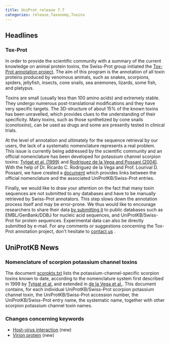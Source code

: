 ```yaml
---
title: UniProt release 7.7
categories: release,Taxonomy,Toxins
---
```


## Headlines

### Tox-Prot

In order to provide the scientific community with a summary of the current knowledge on animal protein toxins, the Swiss-Prot group initiated the [Tox-Prot annotation project](http://www.expasy.org/sprot/tox-prot/). The aim of this program is the annotation of all toxin proteins produced by venomous animals, such as snakes, scorpions, spiders, jellyfish, insects, cone snails, sea anemones, lizards, some fish, and platypus.

Toxins are small (usually less than 100 amino acids) and extremely stable. They undergo numerous post-translational modifications and they have very specific targets. The 3D-structure of about 15% of the known toxins has been unravelled, which provides clues to the understanding of their specificity. Many toxins, such as those synthetized by cone snails (conotoxins), can be used as drugs and some are presently tested in clinical trials.

At the level of annotation and ultimately for the sequence retrieval by our users, the lack of a systematic nomenclature represents a real problem. This issue is currently being addressed by the scientific community and an official nomenclature has been developed for potassium channel scorpion toxins: [Tytgat et al. (1999)](http://view.ncbi.nlm.nih.gov/pubmed/10542442) and [Rodriguez de la Vega and Possani (2004)](http://view.ncbi.nlm.nih.gov/pubmed/15208019). With the help of Dr. Ricardo C. Rodriguez de la Vega and Prof. Lourival D. Possani, we have created a [document](http://www.uniprot.org/docs/scorpktx.txt) which provides links between the official nomenclature and the associated UniProtKB/Swiss-Prot entries.

Finally, we would like to draw your attention on the fact that many toxin sequences are not submitted to any databases and have to be manually retrieved by Swiss-Prot annotators. This step slows down the annotation process itself and may be error-prone. We thus would like to encourage researchers to share their data [by submitting it](http://www.uniprot.org/help/submissions) to public databases such as EMBL/GenBank/DDBJ for nucleic acid sequences, and UniProtKB/Swiss-Prot for protein sequences. Experimental data can also be directly submitted by e-mail. For any comments or suggestions concerning the Tox-Prot annotation project, don't hesitate to [contact us](http://www.uniprot.org/contact) .

  

## UniProtKB News

### Nomenclature of scorpion potassium channel toxins

The document [scorpktx.txt](http://www.uniprot.org/docs/scorpktx.txt) lists the potassium-channel-specific scorpion toxins known to date, according to the nomenclature system first described in 1999 by [Tytgat et al.](http://view.ncbi.nlm.nih.gov/pubmed/10542442) and extended in [de la Vega et al.](http://view.ncbi.nlm.nih.gov/pubmed/15208019). This document contains, for each individual UniProtKB/Swiss-Prot scorpion potassium channel toxin, the UniProtKB/Swiss-Prot accession number, the UniProtKB/Swiss-Prot entry name, the systematic name, together with other scorpion potassium channel toxin names.

### Changes concerning keywords

-   [Host-virus interaction](http://www.uniprot.org/keywords/KW-0945) (new)
-   [Virion protein](http://www.uniprot.org/keywords/KW-0946) (new)
